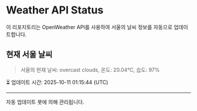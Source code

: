 
# Weather API Status

이 리포지토리는 OpenWeather API를 사용하여 서울의 날씨 정보를 자동으로 업데이트합니다.

## 현재 서울 날씨
> 서울의 현재 날씨: overcast clouds, 온도: 20.04°C, 습도: 97%

⏳ 업데이트 시간: 2025-10-11 01:15:44 (UTC)

---
자동 업데이트 봇에 의해 관리됩니다.
